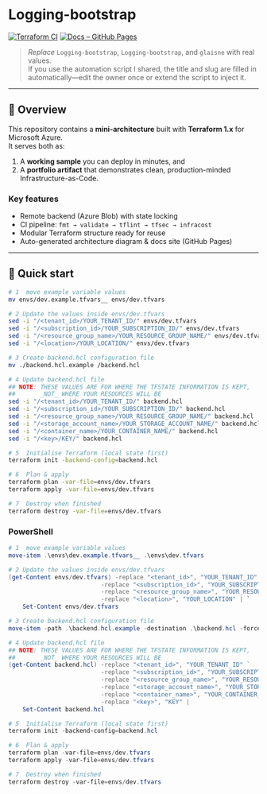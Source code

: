 # Logging-bootstrap

[![Terraform CI](https://github.com/glaisne/Logging-bootstrap/actions/workflows/ci.yml/badge.svg)](https://github.com/glaisne/Logging-bootstrap/actions/workflows/ci.yml)
[![Docs – GitHub Pages](https://img.shields.io/badge/docs-gh--pages-blue)](https://glaisne.github.io/Logging-bootstrap)

> *Replace* `Logging-bootstrap`, `Logging-bootstrap`, and `glaisne` with real values.  
> If you use the automation script I shared, the title and slug are filled in automatically—edit the owner once or extend the script to inject it.

---

## 🌟 Overview

This repository contains a **mini-architecture** built with **Terraform 1.x** for Microsoft Azure.  
It serves both as:

1. A **working sample** you can deploy in minutes, and  
2. A **portfolio artifact** that demonstrates clean, production-minded Infrastructure-as-Code.

### Key features

- Remote backend (Azure Blob) with state locking  
- CI pipeline: `fmt → validate → tflint → tfsec → infracost`  
- Modular Terraform structure ready for reuse  
- Auto-generated architecture diagram & docs site (GitHub Pages)

---

## 🚀 Quick start

```bash
# 1  move example variable values
mv envs/dev.example.tfvars__ envs/dev.tfvars

# 2 Update the values inside envs/dev.tfvars
sed -i "/<tenant_id>/YOUR_TENANT_ID/" envs/dev.tfvars
sed -i "/<subscription_id>/YOUR_SUBSCRIPTION_ID/" envs/dev.tfvars
sed -i "/<resource_group_name>/YOUR_RESOURCE_GROUP_NAME/" envs/dev.tfvars
sed -i "/<location>/YOUR_LOCATION/" envs/dev.tfvars

# 3 Create backend.hcl configuration file
mv ./backend.hcl.example /backend.hcl

# 4 Update backend.hcl file
## NOTE: THESE VALUES ARE FOR WHERE THE TFSTATE INFORMATION IS KEPT,
##       _NOT_ WHERE YOUR RESOURCES WILL BE
sed -i "/<tenant_id>/YOUR_TENANT_ID/" backend.hcl                           # Tenant where the tfstate info will be
sed -i "/<subscription_id>/YOUR_SUBSCRIPTION_ID/" backend.hcl               # Subscription where the tfstate info will be
sed -i "/<resource_group_name>/YOUR_RESOURCE_GROUP_NAME/" backend.hcl       # Resource Group where the tfstate will be
sed -i "/<storage_account_name>/YOUR_STORAGE_ACCOUNT_NAME/" backend.hcl     # Storage Account where the tfstate will be
sed -i "/<container_name>/YOUR_CONTAINER_NAME/" backend.hcl                 # Storage Container where the tfstate will be
sed -i "/<key>/KEY/" backend.hcl                                            # Path in the container where the tfstate will be

# 5  Initialise Terraform (local state first)
terraform init -backend-config=backend.hcl

# 6  Plan & apply
terraform plan -var-file=envs/dev.tfvars
terraform apply -var-file=envs/dev.tfvars

# 7  Destroy when finished
terraform destroy -var-file=envs/dev.tfvars
```

### PowerShell
```powershell
# 1  move example variable values
move-item .\envs\dev.example.tfvars__ .\envs\dev.tfvars

# 2 Update the values inside envs/dev.tfvars
(get-Content envs/dev.tfvars) -replace "<tenant_id>", "YOUR_TENANT_ID" `
                          -replace "<subscription_id>", "YOUR_SUBSCRIPTION_ID" `
                          -replace "<resource_group_name>", "YOUR_RESOURCE_GROUP_NAME" `
                          -replace "<location>", "YOUR_LOCATION" | `
    Set-Content envs/dev.tfvars

# 3 Create backend.hcl configuration file
move-item -path .\backend.hcl.example -destination .\backend.hcl -force

# 4 Update backend.hcl file
## NOTE: THESE VALUES ARE FOR WHERE THE TFSTATE INFORMATION IS KEPT,
##       _NOT_ WHERE YOUR RESOURCES WILL BE
(get-Content backend.hcl) -replace "<tenant_id>", "YOUR_TENANT_ID" `                            # Tenant where the tfstate info will be
                          -replace "<subscription_id>", "YOUR_SUBSCRIPTION_ID" `                # Subscription where the tfstate info will be
                          -replace "<resource_group_name>", "YOUR_RESOURCE_GROUP_NAME" `        # Resource Group where the tfstate will be
                          -replace "<storage_account_name>", "YOUR_STORAGE_ACCOUNT_NAME" `      # Storage Account where the tfstate will be
                          -replace "<container_name>", "YOUR_CONTAINER_NAME" `                  # Storage Container where the tfstate will be
                          -replace "<key>", "KEY" |                                             # Path in the container where the tfstate will be
    Set-Content backend.hcl

# 5  Initialise Terraform (local state first)
terraform init -backend-config=backend.hcl

# 6  Plan & apply
terraform plan -var-file=envs/dev.tfvars
terraform apply -var-file=envs/dev.tfvars

# 7  Destroy when finished
terraform destroy -var-file=envs/dev.tfvars
```
